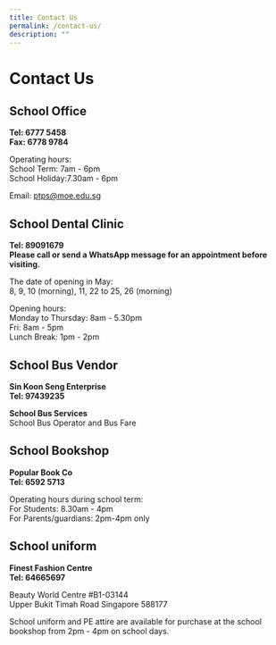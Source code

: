 ```yaml
---
title: Contact Us
permalink: /contact-us/
description: ""
---
```

# Contact Us


## School Office


**Tel: 6777 5458**&nbsp; &nbsp; &nbsp;<br>
**Fax: 6778 9784**

  

Operating hours:<br>
School Term: 7am - 6pm<br>
School Holiday:7.30am - 6pm

  

Email:&nbsp;[ptps@moe.edu.sg](mailto:ptps@moe.edu.sg)

## School Dental Clinic


**Tel: 89091679**<br>
**Please call or send a WhatsApp message for an appointment before visiting.**

  

The date of opening in May:<br>
8, 9, 10 (morning), 11, 22 to 25, 26 (morning)

Opening hours:<br>
Monday to Thursday: 8am - 5.30pm<br>
Fri: 8am - 5pm<br>
Lunch Break: 1pm - 2pm&nbsp;

## School Bus Vendor


**Sin Koon Seng Enterprise**<br>
**Tel: 97439235**


**School Bus Services**<br>
School Bus Operator and Bus Fare

## School Bookshop


**Popular Book Co**<br>
**Tel: 6592 5713**

  

Operating hours during school term:<br>
For Students: 8.30am - 4pm<br>
For Parents/guardians: 2pm-4pm only&nbsp;

## School uniform

**Finest Fashion Centre**<br>
**Tel: 64665697**

  

Beauty World Centre #B1-03144&nbsp;<br>
Upper Bukit Timah Road Singapore 588177

  

School uniform and PE attire are available for purchase at the school bookshop from 2pm - 4pm on school days.

